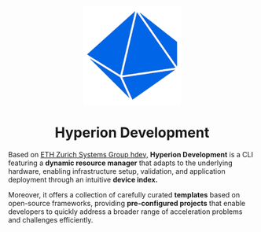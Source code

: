 <p align="center" style="margin-bottom: 0px;">
  <img src="https://github.com/oreolag/hdev/blob/main/hdev-removebg.png" 
       align="center" style="width: 200px; height: auto;">
</p>

<h1 align="center">
  Hyperion Development
</h1> 

Based on [ETH Zurich Systems Group hdev,](https://github.com/fpgasystems/hdev) **Hyperion Development** is a CLI featuring a **dynamic resource manager** that adapts to the underlying hardware, enabling infrastructure setup, validation, and application deployment through an intuitive **device index.** 

Moreover, it offers a collection of carefully curated **templates** based on open-source frameworks, providing **pre-configured projects** that enable developers to quickly address a broader range of acceleration problems and challenges efficiently.